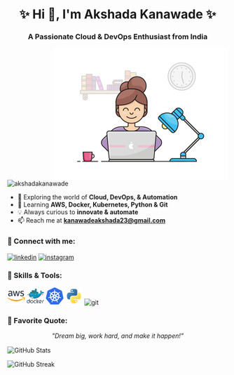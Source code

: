 <h1 align="center">✨ Hi 👋, I'm Akshada Kanawade ✨</h1>
<h3 align="center">A Passionate Cloud & DevOps Enthusiast from India</h3>

<img align="right" alt="coding" width="400" src="https://github.com/AkshadaKanawade/AkshadaKanawade/blob/main/0_PXf5ge7QCN9Ga_CL.gif">

<p align="left"> <img src="https://komarev.com/ghpvc/?username=akshadakanawade&label=Profile%20views&color=ff69b4&style=flat" alt="akshadakanawade" /> </p>

- 🌸 Exploring the world of **Cloud, DevOps, & Automation**
- 📖 Learning **AWS, Docker, Kubernetes, Python & Git**
- 💡 Always curious to **innovate & automate**
- 📫 Reach me at **kanawadeakshada23@gmail.com**

<h3 align="left">💫 Connect with me:</h3>
<p align="left">
<a href="https://linkedin.com/in/akshada-kanawade" target="blank"><img align="center" src="https://raw.githubusercontent.com/rahuldkjain/github-profile-readme-generator/master/src/images/icons/Social/linked-in-alt.svg" alt="linkedin" height="30" width="40" /></a>
<a href="https://instagram.com/@akshada15_23" target="blank"><img align="center" src="https://raw.githubusercontent.com/rahuldkjain/github-profile-readme-generator/master/src/images/icons/Social/instagram.svg" alt="instagram" height="30" width="40" /></a>
</p>

<h3 align="left">🎀 Skills & Tools:</h3>
<p align="left">
<img src="https://raw.githubusercontent.com/devicons/devicon/master/icons/amazonwebservices/amazonwebservices-original-wordmark.svg" alt="aws" width="40" height="40"/>
<img src="https://raw.githubusercontent.com/devicons/devicon/master/icons/docker/docker-original-wordmark.svg" alt="docker" width="40" height="40"/>
<img src="https://raw.githubusercontent.com/devicons/devicon/master/icons/kubernetes/kubernetes-plain.svg" alt="kubernetes" width="40" height="40"/>
<img src="https://raw.githubusercontent.com/devicons/devicon/master/icons/python/python-original.svg" alt="python" width="40" height="40"/>
<img src="https://www.vectorlogo.zone/logos/git-scm/git-scm-icon.svg" alt="git" width="40" height="40"/>
</p>

<h3 align="left">🌟 Favorite Quote:</h3>
<p align="center"><i>"Dream big, work hard, and make it happen!"</i></p>

<p><img align="center" src="https://github-readme-stats.vercel.app/api?username=akshadakanawade&show_icons=true&theme=dracula" alt="GitHub Stats" /></p>

<p><img align="center" src="https://github-readme-streak-stats.herokuapp.com/?user=akshadakanawade&theme=dracula" alt="GitHub Streak" /></p>

